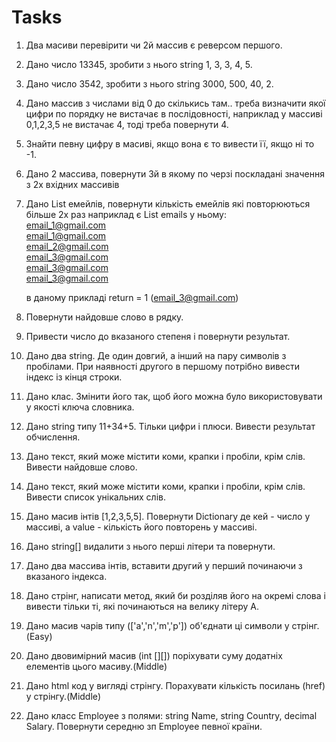 # Tasks

1. Два масиви перевірити чи 2й массив є реверсом першого.

2. Дано число 13345, зробити з нього string 1, 3, 3, 4, 5.

3. Дано число 3542, зробити з нього string 3000, 500, 40, 2.

4. Дано массив з числами від 0 до скількись там..
   треба визначити якої цифри по порядку не вистачає в послідовності, наприклад у массиві 0,1,2,3,5 не вистачає 4, тоді треба повернути 4.

5. Знайти певну цифру в масиві, якщо вона є то вивести її, якщо ні то -1.

6. Дано 2 массива, повернути 3й в якому по черзі поскладані значення з 2х вхідних массивів

7. Дано List<string> емейлів, повернути кількість емейлів які повторюються більше 2х раз
   наприклад є List<string> emails
   у ньому:<br>
   email_1@gmail.com<br>
   email_1@gmail.com<br>
   email_2@gmail.com<br>
   email_3@gmail.com<br>
   email_3@gmail.com<br>
   email_3@gmail.com<br>

   в даному прикладі return = 1 (email_3@gmail.com)

8. Повернути найдовше слово в рядку.

9. Привести число до вказаного степеня і повернути результат.

10. Дано два string. Де один довгий, а інший на пару символів з пробілами. При наявності другого в першому потрібно вивести індекс із кінця строки.

11. Дано клас. Змінити його так, щоб його можна було використовувати у якості ключа словника.

12. Дано string типу 11+34+5. Тільки цифри і плюси. Вивести результат обчислення.

13. Дано текст, який може містити коми, крапки і пробіли, крім слів. Вивести найдовше слово.

14. Дано текст, який може містити коми, крапки і пробіли, крім слів. Вивести список унікальних слів.

15. Дано масив інтів [1,2,3,5,5]. Повернути Dictionary де кей - число у массиві, а value - кількість його повторень у массиві.

16. Дано string[] видалити з нього перші літери та повернути.

17. Дано два массива інтів, вставити другий у перший починаючи з вказаного індекса.

18. Дано стрінг, написати метод, який би розділяв його на окремі слова і вивести тільки ті, які починаються на велику літеру А.

19. Дано масив чарів типу (['a','n','m','p']) об'єднати ці символи у стрінг.(Easy)

20. Дано двовимірний масив (int [][]) поріхувати суму додатніх елементів цього масиву.(Middle)

21. Дано html код у вигляді стрінгу. Порахувати кількість посилань (href) у стрінгу.(Middle)

22. Дано класс Employee з полями: string Name, string Country, decimal Salary. Повернути середню зп Employee певної країни.
